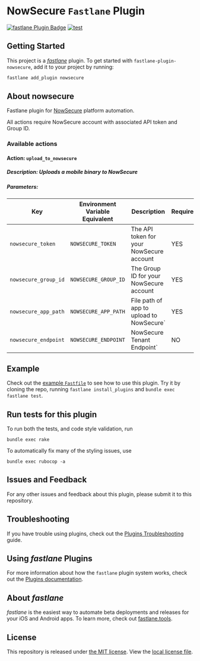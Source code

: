 # NowSecure `Fastlane` Plugin

[![fastlane Plugin Badge](https://rawcdn.githack.com/fastlane/fastlane/master/fastlane/assets/plugin-badge.svg)](https://rubygems.org/gems/fastlane-plugin-nowsecure)
[![test](https://github.com/warnermedia/fastlane-plugin-nowsecure/actions/workflows/test.yml/badge.svg)](https://github.com/warnermedia/fastlane-plugin-nowsecure/actions/workflows/test.yml)

## Getting Started

This project is a [_fastlane_](https://github.com/fastlane/fastlane) plugin. To get started with `fastlane-plugin-nowsecure`, add it to your project by running:

```bash
fastlane add_plugin nowsecure
```

## About nowsecure

Fastlane plugin for [NowSecure](https://www.nowsecure.com/) platform automation.

All actions require NowSecure account with associated API token and Group ID.

### Available actions

#### Action: `upload_to_nowsecure`

##### Description: Uploads a mobile binary to NowSecure

##### Parameters:

Key  | Environment Variable Equivalent | Description | Required?
------------- | ------------- | ------------- | -------------
`nowsecure_token`  | `NOWSECURE_TOKEN` | The API token for your NowSecure account | YES
`nowsecure_group_id`  | `NOWSECURE_GROUP_ID` | The Group ID for your NowSecure account | YES
`nowsecure_app_path`  | `NOWSECURE_APP_PATH` | File path of app to upload to NowSecure` | YES
`nowsecure_endpoint`  | `NOWSECURE_ENDPOINT` | NowSecure Tenant Endpoint` | NO

## Example

Check out the [example `Fastfile`](fastlane/Fastfile) to see how to use this plugin. Try it by cloning the repo, running `fastlane install_plugins` and `bundle exec fastlane test`.

## Run tests for this plugin

To run both the tests, and code style validation, run

```
bundle exec rake
```

To automatically fix many of the styling issues, use
```
bundle exec rubocop -a
```

## Issues and Feedback

For any other issues and feedback about this plugin, please submit it to this repository.

## Troubleshooting

If you have trouble using plugins, check out the [Plugins Troubleshooting](https://docs.fastlane.tools/plugins/plugins-troubleshooting/) guide.

## Using _fastlane_ Plugins

For more information about how the `fastlane` plugin system works, check out the [Plugins documentation](https://docs.fastlane.tools/plugins/create-plugin/).

## About _fastlane_

_fastlane_ is the easiest way to automate beta deployments and releases for your iOS and Android apps. To learn more, check out [fastlane.tools](https://fastlane.tools).

## License

This repository is released under [the MIT license](https://en.wikipedia.org/wiki/MIT_License).  View the [local license file](./LICENSE).
